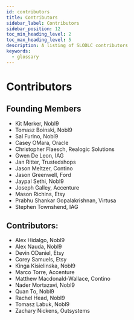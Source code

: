 ```yaml
---
id: contributors
title: Contributors
sidebar_label: Contributors
sidebar_position: 12
toc_min_heading_level: 2
toc_max_heading_level: 5
description: A listing of SLODLC contributors
keywords:
  - glossary
---
```

# Contributors

## Founding Members
- Kit Merker, Nobl9
- Tomasz Boinski, Nobl9
- Sal Furino, Nobl9
- Casey OMara, Oracle
- Christopher Flaesch, Realogic Solutions
- Gwen De Leon, IAG
- Jan Ritter, Trustedshops
- Jason Meltzer, Contino
- Jason Greenwell, Ford
- Jaypal Sethi, Nobl9
- Joseph Galley, Accenture
- Mason Richins, Etsy
- Prabhu Shankar Gopalakrishnan, Virtusa
- Stephen Townshend, IAG

## Contributors:
- Alex Hidalgo, Nobl9
- Alex Nauda, Nobl9
- Devin ODaniel, Etsy
- Corey Samuels, Etsy
- Kinga Kisielinska, Nobl9
- Marco Torre, Accenture
- Matthew Macdonald-Wallace, Contino
- Nader Mortazavi, Nobl9
- Quan To, Nobl9
- Rachel Head, Nobl9
- Tomasz Labuk, Nobl9
- Zachary Nickens, Outsystems
